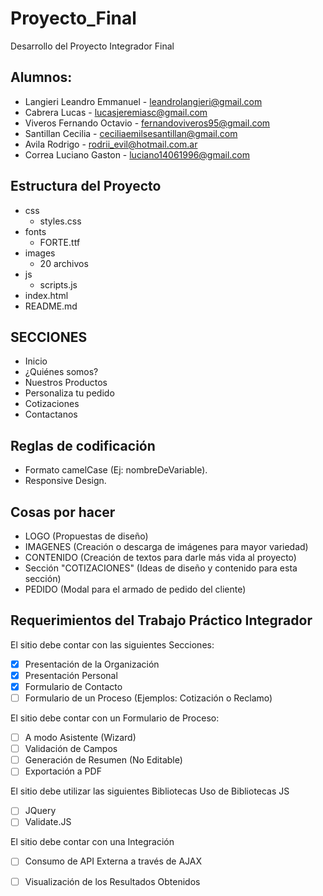 # Proyecto_Final
Desarrollo del Proyecto Integrador Final


## Alumnos:
- Langieri Leandro Emmanuel - leandrolangieri@gmail.com	
- Cabrera Lucas - lucasjeremiasc@gmail.com
- Viveros Fernando Octavio - fernandoviveros95@gmail.com
- Santillan Cecilia - ceciliaemilsesantillan@gmail.com
- Avila Rodrigo - rodrii_evil@hotmail.com.ar
- Correa Luciano Gaston - luciano14061996@gmail.com

## Estructura del Proyecto

- css
    - styles.css
- fonts
    - FORTE.ttf
- images
    - 20 archivos
- js
    - scripts.js
- index.html
- README.md

## SECCIONES
- Inicio
- ¿Quiénes somos?
- Nuestros Productos
- Personaliza tu pedido
- Cotizaciones
- Contactanos


## Reglas de codificación

- Formato camelCase (Ej: nombreDeVariable).
- Responsive Design.

## Cosas por hacer

- LOGO (Propuestas de diseño)
- IMAGENES (Creación o descarga de imágenes para mayor variedad)
- CONTENIDO (Creación de textos para darle más vida al proyecto)
- Sección "COTIZACIONES" (Ideas de diseño y contenido para esta sección)
- PEDIDO (Modal para el armado de pedido del cliente)

## Requerimientos del Trabajo Práctico Integrador

El sitio debe contar con las siguientes Secciones:

- [X] Presentación de la Organización
- [X] Presentación Personal
- [X] Formulario de Contacto
- [ ] Formulario de un Proceso (Ejemplos: Cotización o Reclamo)

El sitio debe contar con un Formulario de Proceso:
- [ ] A modo Asistente (Wizard)
- [ ] Validación de Campos
- [ ] Generación de Resumen (No Editable)
- [ ] Exportación a PDF

El sitio debe utilizar las siguientes Bibliotecas
Uso de Bibliotecas JS
- [ ] JQuery
- [ ] Validate.JS

El sitio debe contar con una Integración
- [ ] Consumo de API Externa a través de AJAX
- [ ] Visualización de los Resultados Obtenidos


